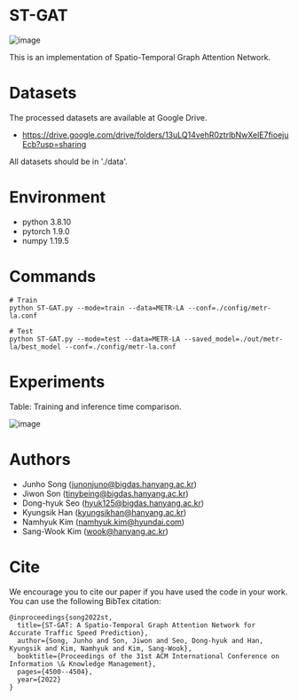 # ST-GAT


![image](https://user-images.githubusercontent.com/92875660/138129249-05ff06a2-a949-4957-a45a-2a1dfed952ae.png)

This is an implementation of Spatio-Temporal Graph Attention Network.


# Datasets
The processed datasets are available at Google Drive.
* https://drive.google.com/drive/folders/13uLQ14vehR0ztrlbNwXelE7fioejuEcb?usp=sharing

All datasets should be in './data'.


# Environment
* python 3.8.10
* pytorch 1.9.0
* numpy 1.19.5


# Commands

    # Train
    python ST-GAT.py --mode=train --data=METR-LA --conf=./config/metr-la.conf
  
    # Test
    python ST-GAT.py --mode=test --data=METR-LA --saved_model=./out/metr-la/best_model --conf=./config/metr-la.conf


# Experiments

Table: Training and inference time comparison.

![image](https://user-images.githubusercontent.com/92875660/171132693-74119049-db87-4508-a2c2-7a1dde13d846.png)


# Authors

* Junho Song (junonjuno@bigdas.hanyang.ac.kr)
* Jiwon Son (tinybeing@bigdas.hanyang.ac.kr)
* Dong-hyuk Seo (hyuk125@bigdas.hanyang.ac.kr)
* Kyungsik Han (kyungsikhan@hanyang.ac.kr)
* Namhyuk Kim (namhyuk.kim@hyundai.com)
* Sang-Wook Kim (wook@hanyang.ac.kr)

# Cite
We encourage you to cite our paper if you have used the code in your work. You can use the following BibTex citation:

    @inproceedings{song2022st,
      title={ST-GAT: A Spatio-Temporal Graph Attention Network for Accurate Traffic Speed Prediction},
      author={Song, Junho and Son, Jiwon and Seo, Dong-hyuk and Han, Kyungsik and Kim, Namhyuk and Kim, Sang-Wook},
      booktitle={Proceedings of the 31st ACM International Conference on Information \& Knowledge Management},
      pages={4500--4504},
      year={2022}
    }
